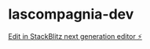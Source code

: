 # lascompagnia-dev

[Edit in StackBlitz next generation editor ⚡️](https://stackblitz.com/~/github.com/msagliocco/lascompagnia-dev)